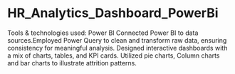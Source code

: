 # HR_Analytics_Dashboard_PowerBi
Tools & technologies used: Power BI
Connected Power BI to data sources.Employed Power Query to clean and transform raw data, ensuring consistency
for meaningful analysis.
Designed interactive dashboards with a mix of charts, tables, and KPI cards.
Utilized pie charts, Column charts and bar charts to illustrate attrition patterns.
